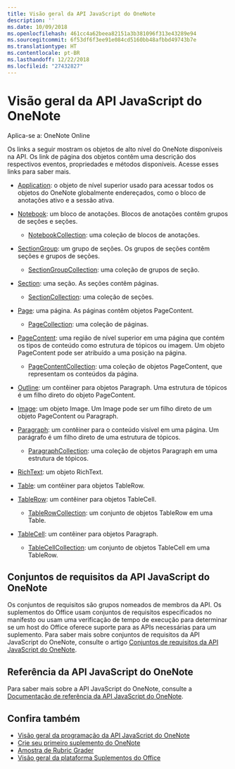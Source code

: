 ```yaml
---
title: Visão geral da API JavaScript do OneNote
description: ''
ms.date: 10/09/2018
ms.openlocfilehash: 461cc4a62beea82151a3b381096f313e43289e94
ms.sourcegitcommit: 6f53df6f3ee91e084cd5160bb48afbbd49743b7e
ms.translationtype: HT
ms.contentlocale: pt-BR
ms.lasthandoff: 12/22/2018
ms.locfileid: "27432827"
---
```

# <a name="onenote-javascript-api-overview"></a>Visão geral da API JavaScript do OneNote

Aplica-se a: OneNote Online

Os links a seguir mostram os objetos de alto nível do OneNote disponíveis na API. Os link de página dos objetos contêm uma descrição dos respectivos eventos, propriedades e métodos disponíveis. Acesse esses links para saber mais. 
    
- [Application](/javascript/api/onenote/onenote.application): o objeto de nível superior usado para acessar todos os objetos do OneNote globalmente endereçados, como o bloco de anotações ativo e a sessão ativa.

- [Notebook](/javascript/api/onenote/onenote.notebook): um bloco de anotações. Blocos de anotações contêm grupos de seções e seções.
    - [NotebookCollection](/javascript/api/onenote/onenote.notebookcollection): uma coleção de blocos de anotações.

- [SectionGroup](/javascript/api/onenote/onenote.sectiongroup): um grupo de seções. Os grupos de seções contêm seções e grupos de seções.
    - [SectionGroupCollection](/javascript/api/onenote/onenote.sectiongroupcollection): uma coleção de grupos de seção.

- [Section](/javascript/api/onenote/onenote.section): uma seção. As seções contêm páginas.
    - [SectionCollection](/javascript/api/onenote/onenote.sectioncollection): uma coleção de seções.

- [Page](/javascript/api/onenote/onenote.page): uma página. As páginas contêm objetos PageContent.
    - [PageCollection](/javascript/api/onenote/onenote.pagecollection): uma coleção de páginas.

- [PageContent](/javascript/api/onenote/onenote.pagecontent): uma região de nível superior em uma página que contém os tipos de conteúdo como estrutura de tópicos ou imagem. Um objeto PageContent pode ser atribuído a uma posição na página.
    - [PageContentCollection](/javascript/api/onenote/onenote.pagecontentcollection): uma coleção de objetos PageContent, que representam os conteúdos da página.

- [Outline](/javascript/api/onenote/onenote.outline): um contêiner para objetos Paragraph. Uma estrutura de tópicos é um filho direto do objeto PageContent.

- [Image](/javascript/api/onenote/onenote.image): um objeto Image. Um Image pode ser um filho direto de um objeto PageContent ou Paragraph.

- [Paragraph](/javascript/api/onenote/onenote.paragraph): um contêiner para o conteúdo visível em uma página. Um parágrafo é um filho direto de uma estrutura de tópicos.
    - [ParagraphCollection](/javascript/api/onenote/onenote.paragraphcollection): uma coleção de objetos Paragraph em uma estrutura de tópicos.

- [RichText](/javascript/api/onenote/onenote.richtext): um objeto RichText.

- [Table](/javascript/api/onenote/onenote.table): um contêiner para objetos TableRow.

- [TableRow](/javascript/api/onenote/onenote.tablerow): um contêiner para objetos TableCell.
    - [TableRowCollection](/javascript/api/onenote/onenote.tablerowcollection): um conjunto de objetos TableRow em uma Table.
 
- [TableCell](/javascript/api/onenote/onenote.tablecell): um contêiner para objetos Paragraph.
    - [TableCellCollection](/javascript/api/onenote/onenote.tablecellcollection): um conjunto de objetos TableCell em uma TableRow.

## <a name="onenote-javascript-api-requirement-sets"></a>Conjuntos de requisitos da API JavaScript do OneNote

Os conjuntos de requisitos são grupos nomeados de membros da API. Os suplementos do Office usam conjuntos de requisitos especificados no manifesto ou usam uma verificação de tempo de execução para determinar se um host do Office oferece suporte para as APIs necessárias para um suplemento. Para saber mais sobre conjuntos de requisitos da API JavaScript do OneNote, consulte o artigo [Conjuntos de requisitos da API JavaScript do OneNote](../requirement-sets/onenote-api-requirement-sets.md).

## <a name="onenote-javascript-api-reference"></a>Referência da API JavaScript do OneNote

Para saber mais sobre a API JavaScript do OneNote, consulte a [Documentação de referência da API JavaScript do OneNote](/javascript/api/onenote).

## <a name="see-also"></a>Confira também

- [Visão geral da programação da API JavaScript do OneNote](https://docs.microsoft.com/office/dev/add-ins/onenote/onenote-add-ins-programming-overview)
- [Crie seu primeiro suplemento do OneNote](https://docs.microsoft.com/office/dev/add-ins/onenote/onenote-add-ins-getting-started)
- [Amostra de Rubric Grader](https://github.com/OfficeDev/OneNote-Add-in-Rubric-Grader)
- [Visão geral da plataforma Suplementos do Office](https://docs.microsoft.com/office/dev/add-ins/overview/office-add-ins)
